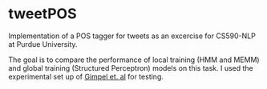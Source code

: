 # tweetPOS

Implementation of a POS tagger for tweets as an excercise for CS590-NLP
at Purdue University.

The goal is to compare the performance of local training (HMM and MEMM) and global training (Structured Perceptron) models on this task. I used the experimental set up of [Gimpel et. al](https://www.cs.cmu.edu/~ark/TweetNLP/gimpel+etal.acl11.pdf) for testing.
